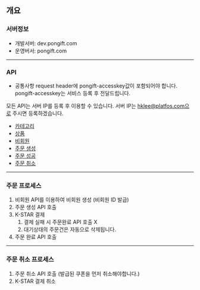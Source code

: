 ## 개요

### 서버정보

- 개발서버: dev.pongift.com
- 운영버서: pongift.com

- - -

### API

* 공통사항
request header에 pongift-accesskey값이 포함되어야 합니다.
pongift-accesskey는 서비스 등록 후 전달드립니다.

모든 API는 서버 IP를 등록 후 이용할 수 있습니다.
서버 IP는 hklee@platfos.com으로 주시면 등록하겠습니다.

- [카테고리](https://github.com/platfos01/api-document/blob/master/%EC%B9%B4%ED%85%8C%EA%B3%A0%EB%A6%AC.md)
- [상품](https://github.com/platfos01/api-document/blob/master/%EC%83%81%ED%92%88.md)
- [비회원](https://github.com/platfos01/api-document/blob/master/%EB%B9%84%ED%9A%8C%EC%9B%90.md)
- [주문 생성](https://github.com/platfos01/api-document/blob/master/%EC%A3%BC%EB%AC%B8%20%EC%83%9D%EC%84%B1.md)
- [주문 성공](https://github.com/platfos01/api-document/blob/master/%EC%A3%BC%EB%AC%B8%20%EC%84%B1%EA%B3%B5.md)
- [주문 취소](https://github.com/platfos01/api-document/blob/master/%EC%A3%BC%EB%AC%B8%20%EC%B7%A8%EC%86%8C.md)

- - -

### 주문 프로세스

1. 비회원 API를 이용하여 비회원 생성 (비회원 ID 발급)
2. 주문 생성 API 호출
3. K-STAR 결제
	1. 결제 실패 시 주문완료 API 호출 X
	2. 대기상태의 주문건은 자동으로 삭제됩니다.
4. 주문 완료 API 호출

- - -

### 주문 취소 프로세스

1. 주문 취소 API 호출 (발급된 쿠폰을 먼저 취소해야합니다.)
2. K-STAR 결제 취소